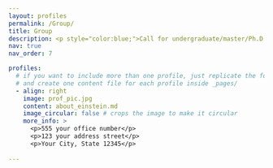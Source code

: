 ```yaml
---
layout: profiles
permalink: /Group/
title: Group
description: <p style="color:blue;">Call for undergraduate/master/Ph.D. students and PostDocs. If you are interested in Industrial Cyber-Physical Systems and Intelligent unmanned system, welcome to join us ruonan.liu@sjtu.edu.cn.</p>
nav: true
nav_order: 7

profiles:
  # if you want to include more than one profile, just replicate the following block
  # and create one content file for each profile inside _pages/
  - align: right
    image: prof_pic.jpg
    content: about_einstein.md
    image_circular: false # crops the image to make it circular
    more_info: >
      <p>555 your office number</p>
      <p>123 your address street</p>
      <p>Your City, State 12345</p>
      
---
```

